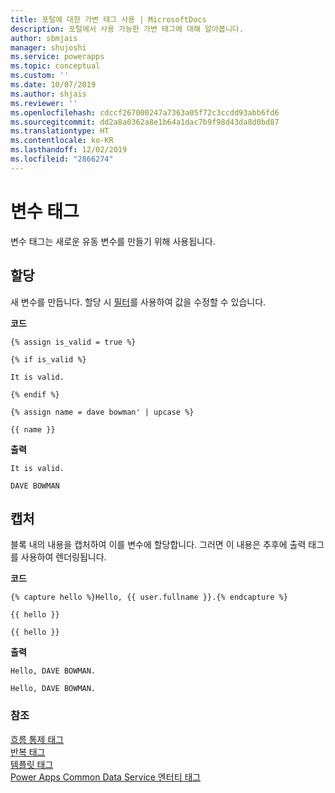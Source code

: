 ```yaml
---
title: 포털에 대한 가변 태그 사용 | MicrosoftDocs
description: 포털에서 사용 가능한 가변 태그에 대해 알아봅니다.
author: sbmjais
manager: shujoshi
ms.service: powerapps
ms.topic: conceptual
ms.custom: ''
ms.date: 10/07/2019
ms.author: shjais
ms.reviewer: ''
ms.openlocfilehash: cdccf267000247a7363a05f72c3ccdd93abb6fd6
ms.sourcegitcommit: dd2a8a0362a8e1b64a1dac7b9f98d43da8d0bd87
ms.translationtype: HT
ms.contentlocale: ko-KR
ms.lasthandoff: 12/02/2019
ms.locfileid: "2866274"
---
```

# <a name="variable-tags"></a>변수 태그

변수 태그는 새로운 유동 변수를 만들기 위해 사용됩니다.

## <a name="assign"></a>할당

새 변수를 만듭니다. 할당 시 [필터](liquid-filters.md)를 사용하여 값을 수정할 수 있습니다.  

**코드**

```
{% assign is_valid = true %}

{% if is_valid %}

It is valid.

{% endif %}

{% assign name = dave bowman' | upcase %}

{{ name }}
```

**출력**

```
It is valid.

DAVE BOWMAN
```

## <a name="capture"></a>캡처

블록 내의 내용을 캡처하여 이를 변수에 할당합니다. 그러면 이 내용은 추후에 출력 태그를 사용하여 렌더링됩니다.

**코드**

```
{% capture hello %}Hello, {{ user.fullname }}.{% endcapture %}

{{ hello }}

{{ hello }}
```

**출력**

```
Hello, DAVE BOWMAN.

Hello, DAVE BOWMAN.
```

### <a name="see-also"></a>참조

[흐름 통제 태그](control-flow-tags.md)<br>
[반복 태그](iteration-tags.md)<br>
[템플릿 태그](template-tags.md)<br>
[Power Apps Common Data Service 엔터티 태그](portals-entity-tags.md)
